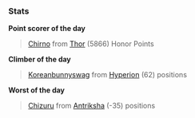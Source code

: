 

### Stats

**Point scorer of the day**
>[Chirno](/#/character/Thor/1963058) from [Thor](/#/ranking/Thor)  (5866) Honor Points


**Climber of the day**
>[Koreanbunnyswag](/#/character/Hyperion/791375) from [Hyperion](/#/ranking/Hyperion)  (62) positions


**Worst of the day**
>[Chizuru](/#/character/Antriksha/767780) from [Antriksha](/#/ranking/Antriksha)  (-35) positions


